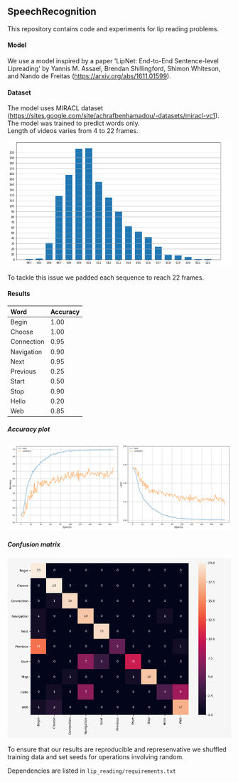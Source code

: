 ## SpeechRecognition
This repository contains code and experiments for lip reading problems.

#### Model
We use a model inspired by a paper 'LipNet: End-to-End Sentence-level Lipreading' by Yannis M. Assael, Brendan Shillingford, Shimon Whiteson, and Nando de Freitas (https://arxiv.org/abs/1611.01599).

#### Dataset
The model uses MIRACL dataset (https://sites.google.com/site/achrafbenhamadou/-datasets/miracl-vc1). \
The model was trained to predict words only. \
Length of videos varies from 4 to 22 frames.

![Frames distribution](lip_reading/pictures/train_dist.png)

To tackle this issue we padded each sequence to reach 22 frames.

#### Results

| Word      | Accuracy |
|:------------|:----------|
| Begin      | 1.00     |
| Choose     | 1.00     |
| Connection | 0.95     |
| Navigation | 0.90     |
| Next       | 0.95     |
| Previous   | 0.25     |
| Start      | 0.50     |
| Stop       | 0.90     |
| Hello      | 0.20     |
| Web        | 0.85     |

##### Accuracy plot

![Accuracy plot](lip_reading/pictures/results/miracl/LipNetNorm2/%5Bmiracl_plain_LipNetNorm2%5D%5Bgraph%5Dnorm_1e-4_188_1.7099_0.7500.png)

##### Confusion matrix

![Confusion matrix](lip_reading/pictures/results/miracl/LipNetNorm2/%5Bmiracl_plain_LipNetNorm2%5D%5Bmatrix%5Dnorm_1e-4_188_1.7099_0.7500.png)

To ensure that our results are reproducible and represenvative we shuffled training data and set seeds for operations involving random.

Dependencies are listed in ``lip_reading/requirements.txt``